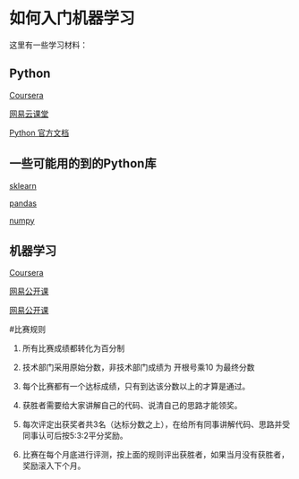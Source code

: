# 如何入门机器学习

这里有一些学习材料：

## Python

[Coursera](https://www.coursera.org/specializations/python)

[网易云课堂](http://study.163.com/course/introduction/302001.htm#/courseDetail)

[Python 官方文档](https://docs.python.org/3/)

## 一些可能用的到的Python库

[sklearn](http://scikit-learn.org/stable/)

[pandas](http://pandas.pydata.org/)

[numpy](http://www.numpy.org/)

## 机器学习

[Coursera](https://www.coursera.org/specializations/machine-learning)

[网易公开课](http://open.163.com/special/opencourse/learningfromdata.html)

[网易公开课](http://open.163.com/special/opencourse/machinelearning.html)

#比赛规则

1. 所有比赛成绩都转化为百分制

2. 技术部门采用原始分数，非技术部门成绩为 开根号乘10 为最终分数

3. 每个比赛都有一个达标成绩，只有到达该分数以上的才算是通过。

4. 获胜者需要给大家讲解自己的代码、说清自己的思路才能领奖。

5. 每次评定出获奖者共3名（达标分数之上），在给所有同事讲解代码、思路并受同事认可后按5:3:2平分奖励。

6. 比赛在每个月底进行评测，按上面的规则评出获胜者，如果当月没有获胜者，奖励滚入下个月。